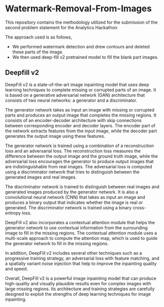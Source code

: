 # Watermark-Removal-From-Images
This repository contains the methodology utilized for the submission of the second problem statement for the Analytics Hackathon

The approach used is as follows,
- We performed watermark detection and drew contours and deleted these parts of the image.
- We then used deep-fill v2 pretrained model to fill the blank part images.

## Deepfill v2

DeepFill v2 is a state-of-the-art image inpainting model that uses deep learning techniques to complete missing or corrupted parts of an image. It is based on a generative adversarial network (GAN) architecture that consists of two neural networks: a generator and a discriminator.

The generator network takes as input an image with missing or corrupted parts and produces an output image that completes the missing regions. It consists of an encoder-decoder architecture with skip connections between corresponding encoder and decoder layers. The encoder part of the network extracts features from the input image, while the decoder part generates the output image using these features.

The generator network is trained using a combination of a reconstruction loss and an adversarial loss. The reconstruction loss measures the difference between the output image and the ground truth image, while the adversarial loss encourages the generator to produce output images that are indistinguishable from real images. The adversarial loss is computed using a discriminator network that tries to distinguish between the generated images and real images.

The discriminator network is trained to distinguish between real images and generated images produced by the generator network. It is also a convolutional neural network (CNN) that takes as input an image and produces a binary output that indicates whether the image is real or generated. The discriminator network is trained using a binary cross-entropy loss.

DeepFill v2 also incorporates a contextual attention module that helps the generator network to use contextual information from the surrounding image to fill in the missing regions. The contextual attention module uses a multi-scale approach to compute the attention map, which is used to guide the generator network to fill in the missing regions.

In addition, DeepFill v2 includes several other techniques such as a progressive training strategy, an adversarial loss with feature matching, and a spatially variant noise injection that help to improve the inpainting quality and speed.

Overall, DeepFill v2 is a powerful image inpainting model that can produce high-quality and visually plausible results even for complex images with large missing regions. Its architecture and training strategies are carefully designed to exploit the strengths of deep learning techniques for image inpainting.
